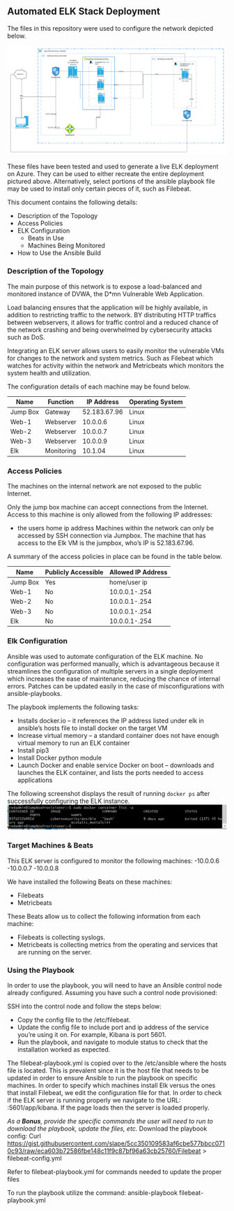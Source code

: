## Automated ELK Stack Deployment

The files in this repository were used to configure the network depicted below.

![Azure_Network_Diagram_Project](./Images/Azure_Network_Diagram_Project_1.png)

These files have been tested and used to generate a live ELK deployment on Azure. They can be used to either recreate the entire deployment pictured above. Alternatively, select portions of the ansible playbook file may be used to install only certain pieces of it, such as Filebeat.


This document contains the following details:
- Description of the Topology
- Access Policies
- ELK Configuration
  - Beats in Use
  - Machines Being Monitored
- How to Use the Ansible Build


### Description of the Topology

The main purpose of this network is to expose a load-balanced and monitored instance of DVWA, the D*mn Vulnerable Web Application.

Load balancing ensures that the application will be highly available, in addition to restricting traffic to the network. BY distributing HTTP traffics between webservers, it allows for traffic control and a reduced chance of the network crashing and being overwhelmed by cybersecurity attacks such as DoS. 

Integrating an ELK server allows users to easily monitor the vulnerable VMs for changes to the network and system metrics. Such as Filebeat which watches for activity within the network and Metricbeats which monitors the system health and utilization. 

The configuration details of each machine may be found below.

| Name     | Function   | IP Address   | Operating System |   
|----------|------------|--------------|------------------|
| Jump Box | Gateway    | 52.183.67.96 | Linux            |   
| Web-1    | Webserver  | 10.0.0.6     | Linux            |   
| Web-2    | Webserver  | 10.0.0.7     | Linux            |   
| Web-3    | Webserver  | 10.0.0.9     | Linux            |   
| Elk      | Monitoring | 10.1.04      | Linux            |   
### Access Policies

The machines on the internal network are not exposed to the public Internet. 

Only the jump box machine can accept connections from the Internet. Access to this machine is only allowed from the following IP addresses:
- the users home ip address
Machines within the network can only be accessed by SSH connection via Jumpbox.
The machine that has access to the Elk VM is the jumpbox, who’s IP is 52.183.67.96.

A summary of the access policies in place can be found in the table below.

| Name     | Publicly Accessible | Allowed IP Address |
|----------|---------------------|--------------------|
| Jump Box | Yes                 | home/user ip       |
| Web-1    | No                  | 10.0.0.1-.254      |
| Web-2    | No                  | 10.0.0.1-.254      |
| Web-3    | No                  | 10.0.0.1-.254      |
| Elk      | No                  | 10.0.0.1-.254      |
### Elk Configuration

Ansible was used to automate configuration of the ELK machine. No configuration was performed manually, which is advantageous because it streamlines the configuration of multiple servers in a single deployment which increases the ease of maintenance, reducing the chance of internal errors. Patches can be updated easily in the case of misconfigurations with ansible-playbooks. 

The playbook implements the following tasks:
- Installs docker.io – it references the IP address listed under elk in ansible’s hosts file to install docker on the target VM
- Increase virtual memory – a standard container does not have enough virtual memory to run an ELK container 
- Install pip3
- Install Docker python module
- Launch Docker and enable service Docker on boot – downloads and launches the ELK container, and lists the ports needed to access applications 

The following screenshot displays the result of running `docker ps` after successfully configuring the ELK instance.
![Docker_Ps](./Images/Docker_Ps.png)

### Target Machines & Beats
This ELK server is configured to monitor the following machines:
-10.0.0.6
-10.0.0.7
-10.0.0.8

We have installed the following Beats on these machines:
- Filebeats
- Metricbeats

These Beats allow us to collect the following information from each machine:
- Filebeats is collecting syslogs. 
- Metricbeats is collecting metrics from the operating and services that are running on the server.

### Using the Playbook
In order to use the playbook, you will need to have an Ansible control node already configured. Assuming you have such a control node provisioned: 

SSH into the control node and follow the steps below:
- Copy the config file to the /etc/filebeat.
- Update the config file to include port and ip address of the service you’re using it on. For example, Kibana is port 5601.
- Run the playbook, and navigate to module status to check that the installation worked as expected.

The filebeat-playbook.yml is copied over to the /etc/ansible where the hosts file is located. This is prevalent since it is the host file that needs to be updated in order to ensure Ansible to run the playbook on specific machines. In order to specify which machines install Elk versus the ones that install Filebeat, we edit the configuration file for that. In order to check if the ELK server is running properly we navigate to the URL: <elk server IP>:5601/app/kibana. If the page loads then the server is loaded properly. 

_As a **Bonus**, provide the specific commands the user will need to run to download the playbook, update the files, etc._
Download the playbook config:
Curl https://gist.githubusercontent.com/slape/5cc350109583af6cbe577bbcc0710c93/raw/eca603b72586fbe148c11f9c87bf96a63cb25760/Filebeat > filebeat-config.yml

Refer to filebeat-playbook.yml for commands needed to update the proper files

To run the playbook utilize the command: ansible-playbook filebeat-playbook.yml
